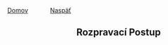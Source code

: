 <div align="center">
    <div align="right">
    </div>
    <div align="left">
        <a href="/README.md">Domov</a>
        &emsp;&emsp;&emsp;
        <a href="/SJL/SLOVENCINA.md">Naspäť</a>
    </div>

## Rozpravací Postup

</div>